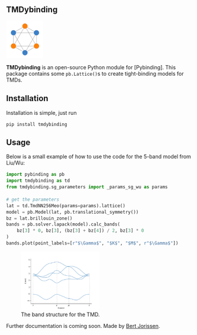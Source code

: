 ## TMDybinding
<img src="https://github.com/BertJorissen/tmdybinding/blob/master/docs/assets/images/logo.png?raw=true" width="100">

**TMDybinding** is an open-source Python module for [Pybinding].
This package contains some `pb.Lattice()`s to create tight-binding models for TMDs.

## Installation
Installation is simple, just run
```
pip install tmdybinding
```

## Usage
Below is a small example of how to use the code for the 5-band model from Liu/Wu:
```python
import pybinding as pb
import tmdybinding as td
from tmdybinding.sg_parameters import _params_sg_wu as params

# get the parameters
lat = td.TmdNN256Meo(params=params).lattice()
model = pb.Model(lat, pb.translational_symmetry())
bz = lat.brillouin_zone()
bands = pb.solver.lapack(model).calc_bands(
    bz[3] * 0, bz[3], (bz[3] + bz[4]) / 2, bz[3] * 0
)
bands.plot(point_labels=[r"$\Gamma$", "$K$", "$M$", r"$\Gamma$"])
```
<div>
  <figure>
    <img src="assets/images/bs_tmd.png" style="width: 60em; max-width: 50%; display: inline-block;"/>
    <figcaption>The band structure for the TMD.</figcaption>
  </figure>
</div>

Further documentation is coming soon.
Made by [Bert Jorissen].

[Bert Jorissen]: https://bertjorissen.be
